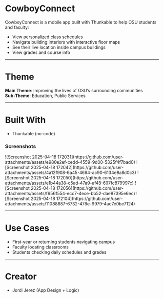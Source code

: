 # CowboyConnect

CowboyConnect is a mobile app built with Thunkable to help OSU students and faculty:

- View personalized class schedules
- Navigate building interiors with interactive floor maps
- See their live location inside campus buildings
- View grades and course info

---

# Theme
**Main Theme**: Improving the lives of OSU’s surrounding communities  
**Sub-Theme**: Education, Public Services

---

# Built With
- Thunkable (no-code)

### Screenshots
<p float="left">
  ![Screenshot 2025-04-18 172031](https://github.com/user-attachments/assets/e980e2ef-cedd-4559-9d00-5325f4f7bad0)
  ![Screenshot 2025-04-18 172042](https://github.com/user-attachments/assets/4a12f908-6a45-4664-ac90-6134e8a8d0c3)
  ![Screenshot 2025-04-18 172050](https://github.com/user-attachments/assets/e1b44a38-c5ad-47a9-af48-607fc879997c)
  ![Screenshot 2025-04-18 172056](https://github.com/user-attachments/assets/f956f554-ecc7-4ece-bb52-dae87395e6ec)
  ![Screenshot 2025-04-18 172104](https://github.com/user-attachments/assets/11088887-6732-478e-9979-4ac7e0be7124)
</p>

---

# Use Cases
- First-year or returning students navigating campus
- Faculty locating classrooms
- Students checking daily schedules and grades

---

# Creator
- Jordi Jerez (App Design + Logic)
